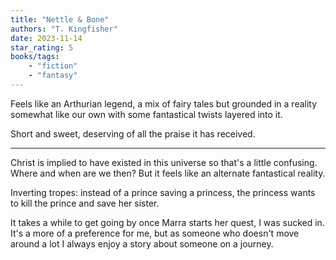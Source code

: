 ```yaml
---
title: "Nettle & Bone"
authors: "T. Kingfisher"
date: 2023-11-14
star_rating: 5
books/tags:
    - "fiction"
    - "fantasy"
---
```

Feels like an Arthurian legend, a mix of fairy tales but grounded in a reality somewhat like our own with some fantastical twists layered into it.

Short and sweet, deserving of all the praise it has received. 

<!--more-->

---

Christ is implied to have existed in this universe so that's a little confusing. Where and when are we then? But it feels like an alternate fantastical reality.

Inverting tropes: instead of a prince saving a princess, the princess wants to kill the prince and save her sister.

It takes a while to get going by once Marra starts her quest, I was sucked in. It's a more of a preference for me, but as someone who doesn't move around a lot I always enjoy a story about someone on a journey.